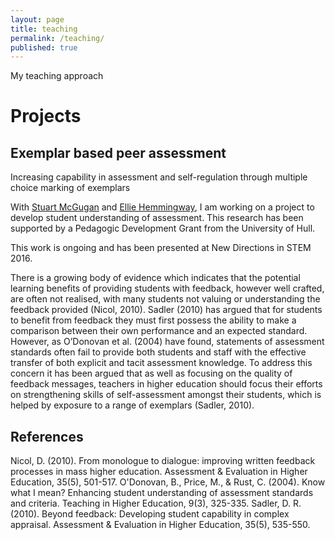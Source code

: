 ```yaml
---
layout: page
title: teaching
permalink: /teaching/
published: true
---
```


My teaching approach


# Projects

## Exemplar based peer assessment
 Increasing capability in assessment and self-regulation through multiple choice marking of exemplars

With [Stuart McGugan](http://www2.hull.ac.uk/administration/leap/whos-who-2/s_mcgugan.aspx) and [Ellie Hemmingway](http://www.elliehemingway.co.uk/), I am working on a project to develop student understanding of assessment. This research has been supported by a Pedagogic Development Grant from the University of Hull.

This work is ongoing and has been presented at New Directions in STEM 2016.

There is a growing body of evidence which indicates that the potential learning benefits of providing students with feedback, however well crafted, are often not realised, with many students not valuing or understanding the feedback provided (Nicol, 2010). Sadler (2010) has argued that for students to benefit from feedback they must first possess the ability to make a comparison between their own performance and an expected standard. However, as O’Donovan et al. (2004) have found, statements of assessment standards often fail to provide both students and staff with the effective transfer of both explicit and tacit assessment knowledge. To address this concern it has been argued that as well as focusing on the quality of feedback messages, teachers in higher education should focus their efforts on strengthening skills of self-assessment amongst their students, which is helped by exposure to a range of exemplars (Sadler, 2010).

## References
Nicol, D. (2010). From monologue to dialogue: improving written feedback processes in mass higher education. Assessment & Evaluation in Higher Education, 35(5), 501-517.
O'Donovan, B., Price, M., & Rust, C. (2004). Know what I mean? Enhancing student understanding of assessment standards and criteria. Teaching in Higher Education, 9(3), 325-335.
Sadler, D. R. (2010). Beyond feedback: Developing student capability in complex appraisal. Assessment & Evaluation in Higher Education, 35(5), 535-550.
